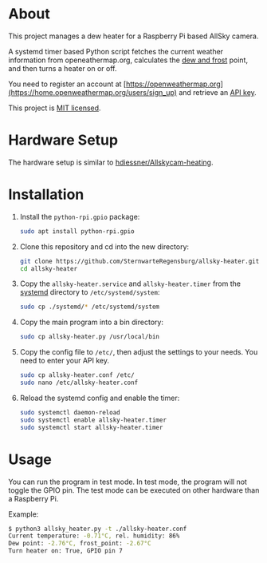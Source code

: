 # About

This project manages a dew heater for a Raspberry Pi based AllSky camera.

A systemd timer based Python script fetches the current weather information from openeathermap.org, calculates the
[dew and frost](https://gist.github.com/sourceperl/45587ea99ff123745428) point, and then turns a heater on or off.

You need to register an account at [https://openweathermap.org](https://home.openweathermap.org/users/sign_up) and
retrieve an [API key](https://home.openweathermap.org/api_keys).

This project is [MIT licensed](LICENSE).

# Hardware Setup

The hardware setup is similar to [hdiessner/Allskycam-heating](https://github.com/hdiessner/Allskycam-heating).

# Installation

1. Install the `python-rpi.gpio` package:

   ```bash
   sudo apt install python-rpi.gpio
   ```

1. Clone this repository and cd into the new directory:
   
   ```bash
   git clone https://github.com/SternwarteRegensburg/allsky-heater.git
   cd allsky-heater
   ```

1. Copy the `allsky-heater.service` and `allsky-heater.timer` from the [systemd](./systemd) directory to
   `/etc/systemd/system`:

   ```bash
   sudo cp ./systemd/* /etc/systemd/system
   ```

1. Copy the main program into a bin directory:

   ```bash
   sudo cp allsky-heater.py /usr/local/bin
   ```

1. Copy the config file to `/etc/`, then adjust the settings to your needs. You need to enter your API key.
   
   ```bash
   sudo cp allsky-heater.conf /etc/
   sudo nano /etc/allsky-heater.conf
   ```

1. Reload the systemd config and enable the timer:
   
   ```bash
   sudo systemctl daemon-reload
   sudo systemctl enable allsky-heater.timer
   sudo systemctl start allsky-heater.timer
   ```

# Usage

You can run the program in test mode. In test mode, the program will not toggle the GPIO pin.
The test mode can be executed on other hardware than a Raspberry Pi.

Example:

```bash
$ python3 allsky_heater.py -t ./allsky-heater.conf
Current temperature: -0.71°C, rel. humidity: 86%
Dew point: -2.76°C, frost_point: -2.67°C
Turn heater on: True, GPIO pin 7
```